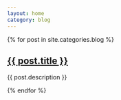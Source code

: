 ```yaml
---
layout: home
category: blog
---
```


<div class="row">
	{% for post in site.categories.blog %}
		<div class="col-1">
			<h2><a href="{{ post.url }}">{{ post.title }}</a></h2>
			<p>{{ post.description }}</p>
		</div>
	{% endfor %}
</div>
